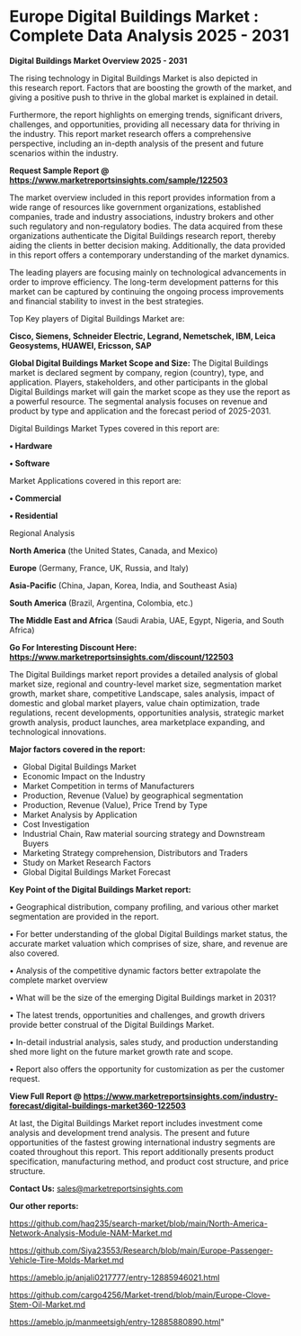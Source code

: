 # Europe Digital Buildings Market : Complete Data Analysis 2025 - 2031

<Strong> Digital Buildings Market Overview 2025 - 2031</strong>

The rising technology in Digital Buildings Market is also depicted in this research report. Factors that are boosting the growth of the market, and giving a positive push to thrive in the global market is explained in detail.

Furthermore, the report highlights on emerging trends, significant drivers, challenges, and opportunities, providing all necessary data for thriving in the industry. This report market research offers a comprehensive perspective, including an in-depth analysis of the present and future scenarios within the industry.

<strong>Request Sample Report @ <a href=https://www.marketreportsinsights.com/sample/122503>https://www.marketreportsinsights.com/sample/122503</a></strong>

The market overview included in this report provides information from a wide range of resources like government organizations, established companies, trade and industry associations, industry brokers and other such regulatory and non-regulatory bodies. The data acquired from these organizations authenticate the Digital Buildings research report, thereby aiding the clients in better decision making. Additionally, the data provided in this report offers a contemporary understanding of the market dynamics.

The leading players are focusing mainly on technological advancements in order to improve efficiency. The long-term development patterns for this market can be captured by continuing the ongoing process improvements and financial stability to invest in the best strategies.

Top Key players of Digital Buildings Market are:

<strong>Cisco, Siemens, Schneider Electric, Legrand, Nemetschek, IBM, Leica Geosystems, HUAWEI, Ericsson, SAP</strong>

<strong><b>Global Digital Buildings Market Scope and Size:</b></strong>
The Digital Buildings market is declared segment by company, region (country), type, and application. Players, stakeholders, and other participants in the global Digital Buildings market will gain the market scope as they use the report as a powerful resource. The segmental analysis focuses on revenue and product by type and application and the forecast period of 2025-2031.

Digital Buildings Market Types covered in this report are:

<strong>• Hardware

• Software</strong>

Market Applications covered in this report are:

<strong>• Commercial

• Residential</strong> 

Regional Analysis

<strong>North America</strong> (the United States, Canada, and Mexico)

<strong>Europe</strong> (Germany, France, UK, Russia, and Italy)

<strong>Asia-Pacific</strong> (China, Japan, Korea, India, and Southeast Asia)

<strong>South America</strong> (Brazil, Argentina, Colombia, etc.)

<strong>The Middle East and Africa</strong> (Saudi Arabia, UAE, Egypt, Nigeria, and South Africa)

<strong>Go For Interesting Discount Here: <a href=https://www.marketreportsinsights.com/discount/122503>https://www.marketreportsinsights.com/discount/122503</a></strong>

The Digital Buildings market report provides a detailed analysis of global market size, regional and country-level market size, segmentation market growth, market share, competitive Landscape, sales analysis, impact of domestic and global market players, value chain optimization, trade regulations, recent developments, opportunities analysis, strategic market growth analysis, product launches, area marketplace expanding, and technological innovations.

<strong><b>Major factors covered in the report:</b></strong>
<ul>
  <li>Global Digital Buildings Market </li>
  <li>Economic Impact on the Industry</li>
  <li>Market Competition in terms of Manufacturers</li>
  <li>Production, Revenue (Value) by geographical segmentation</li>
  <li>Production, Revenue (Value), Price Trend by Type</li>
  <li>Market Analysis by Application</li>
  <li>Cost Investigation</li>
  <li>Industrial Chain, Raw material sourcing strategy and Downstream Buyers</li>
  <li>Marketing Strategy comprehension, Distributors and Traders</li>
  <li>Study on Market Research Factors</li>
  <li>Global Digital Buildings Market Forecast</li>
</ul>

<strong><b>Key Point of the Digital Buildings Market report:</b></strong>

• Geographical distribution, company profiling, and various other market segmentation are provided in the report.

• For better understanding of the global Digital Buildings market status, the accurate market valuation which comprises of size, share, and revenue are also covered.

• Analysis of the competitive dynamic factors better extrapolate the complete market overview

• What will be the size of the emerging Digital Buildings market in 2031?

• The latest trends, opportunities and challenges, and growth drivers provide better construal of the Digital Buildings Market.

• In-detail industrial analysis, sales study, and production understanding shed more light on the future market growth rate and scope.

• Report also offers the opportunity for customization as per the customer request.

<strong><b>View Full Report @ <a href=https://www.marketreportsinsights.com/industry-forecast/digital-buildings-market360-122503>https://www.marketreportsinsights.com/industry-forecast/digital-buildings-market360-122503</a></b></strong>


At last, the Digital Buildings Market report includes investment come analysis and development trend analysis. The present and future opportunities of the fastest growing international industry segments are coated throughout this report. This report additionally presents product specification, manufacturing method, and product cost structure, and price structure.

<strong>Contact Us:</strong>
sales@marketreportsinsights.com

<strong>Our other reports:</strong>

<a href=https://github.com/haq235/search-market/blob/main/North-America-Network-Analysis-Module-NAM-Market.md>https://github.com/haq235/search-market/blob/main/North-America-Network-Analysis-Module-NAM-Market.md</a>

<a href=https://github.com/Siya23553/Research/blob/main/Europe-Passenger-Vehicle-Tire-Molds-Market.md>https://github.com/Siya23553/Research/blob/main/Europe-Passenger-Vehicle-Tire-Molds-Market.md</a>

<a href=https://ameblo.jp/anjali0217777/entry-12885946021.html>https://ameblo.jp/anjali0217777/entry-12885946021.html</a>

<a href=https://github.com/cargo4256/Market-trend/blob/main/Europe-Clove-Stem-Oil-Market.md>https://github.com/cargo4256/Market-trend/blob/main/Europe-Clove-Stem-Oil-Market.md</a>

<a href=https://ameblo.jp/manmeetsigh/entry-12885880890.html>https://ameblo.jp/manmeetsigh/entry-12885880890.html</a>"
